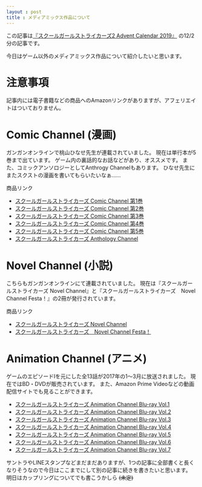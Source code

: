 ```yaml
---
layout : post
title : メディアミックス作品について
---
```


この記事は[『スクールガールストライカーズ2 Advent Calendar 2019』](https://adventar.org/calendars/4503) の12/2分の記事です。

今日はゲーム以外のメディアミックス作品について紹介したいと思います。

# 注意事項
 記事内には電子書籍などの商品へのAmazonリンクがありますが、アフェリエイトはついておりません。

# Comic Channel (漫画)
 ガンガンオンラインで桃山ひなせ先生が連載されていました。
 現在は単行本が5巻まで出ています。
 ゲーム内の裏話的なお話などがあり、オススメです。
 また、コミックアンソロジーとしてAnthrogy Channelもあります。
 ひなせ先生にまたスクストの漫画を書いてもらいたいなぁ……

 商品リンク

 * [スクールガールストライカーズ Comic Channel 第1巻](https://www.amazon.co.jp/%E3%82%B9%E3%82%AF%E3%83%BC%E3%83%AB%E3%82%AC%E3%83%BC%E3%83%AB%E3%82%B9%E3%83%88%E3%83%A9%E3%82%A4%E3%82%AB%E3%83%BC%E3%82%BA-Comic-Channel-1%E5%B7%BB-%E3%83%87%E3%82%B8%E3%82%BF%E3%83%AB%E7%89%88%E3%82%AC%E3%83%B3%E3%82%AC%E3%83%B3%E3%82%B3%E3%83%9F%E3%83%83%E3%82%AF%E3%82%B9ONLINE-ebook/dp/B00UJOT814/ref=sr_1_3?__mk_ja_JP=%E3%82%AB%E3%82%BF%E3%82%AB%E3%83%8A&keywords=%E3%82%B9%E3%82%AF%E3%83%BC%E3%83%AB%E3%82%AC%E3%83%BC%E3%83%AB%E3%82%B9%E3%83%88%E3%83%A9%E3%82%A4%E3%82%AB%E3%83%BC%E3%82%BA&qid=1575201340&s=digital-text&sr=1-3)
* [スクールガールストライカーズ Comic Channel 第2巻](https://www.amazon.co.jp/%E3%82%B9%E3%82%AF%E3%83%BC%E3%83%AB%E3%82%AC%E3%83%BC%E3%83%AB%E3%82%B9%E3%83%88%E3%83%A9%E3%82%A4%E3%82%AB%E3%83%BC%E3%82%BA-Comic-Channel-2%E5%B7%BB-%E3%83%87%E3%82%B8%E3%82%BF%E3%83%AB%E7%89%88%E3%82%AC%E3%83%B3%E3%82%AC%E3%83%B3%E3%82%B3%E3%83%9F%E3%83%83%E3%82%AF%E3%82%B9ONLINE-ebook/dp/B015CSUEB4/ref=sr_1_4?__mk_ja_JP=%E3%82%AB%E3%82%BF%E3%82%AB%E3%83%8A&keywords=%E3%82%B9%E3%82%AF%E3%83%BC%E3%83%AB%E3%82%AC%E3%83%BC%E3%83%AB%E3%82%B9%E3%83%88%E3%83%A9%E3%82%A4%E3%82%AB%E3%83%BC%E3%82%BA&qid=1575201340&s=digital-text&sr=1-4)
* [スクールガールストライカーズ Comic Channel 第3巻](https://www.amazon.co.jp/%E3%82%B9%E3%82%AF%E3%83%BC%E3%83%AB%E3%82%AC%E3%83%BC%E3%83%AB%E3%82%B9%E3%83%88%E3%83%A9%E3%82%A4%E3%82%AB%E3%83%BC%E3%82%BA-Comic-Channel-3%E5%B7%BB-%E3%83%87%E3%82%B8%E3%82%BF%E3%83%AB%E7%89%88%E3%82%AC%E3%83%B3%E3%82%AC%E3%83%B3%E3%82%B3%E3%83%9F%E3%83%83%E3%82%AF%E3%82%B9ONLINE-ebook/dp/B01CGFCPH2/ref=sr_1_2?__mk_ja_JP=%E3%82%AB%E3%82%BF%E3%82%AB%E3%83%8A&keywords=%E3%82%B9%E3%82%AF%E3%83%BC%E3%83%AB%E3%82%AC%E3%83%BC%E3%83%AB%E3%82%B9%E3%83%88%E3%83%A9%E3%82%A4%E3%82%AB%E3%83%BC%E3%82%BA&qid=1575201340&s=digital-text&sr=1-2)
* [スクールガールストライカーズ Comic Channel 第4巻](https://www.amazon.co.jp/%E3%82%B9%E3%82%AF%E3%83%BC%E3%83%AB%E3%82%AC%E3%83%BC%E3%83%AB%E3%82%B9%E3%83%88%E3%83%A9%E3%82%A4%E3%82%AB%E3%83%BC%E3%82%BA-Comic-Channel-4%E5%B7%BB-%E3%83%87%E3%82%B8%E3%82%BF%E3%83%AB%E7%89%88%E3%82%AC%E3%83%B3%E3%82%AC%E3%83%B3%E3%82%B3%E3%83%9F%E3%83%83%E3%82%AF%E3%82%B9ONLINE-ebook/dp/B01NBEE7US/ref=sr_1_5?__mk_ja_JP=%E3%82%AB%E3%82%BF%E3%82%AB%E3%83%8A&keywords=%E3%82%B9%E3%82%AF%E3%83%BC%E3%83%AB%E3%82%AC%E3%83%BC%E3%83%AB%E3%82%B9%E3%83%88%E3%83%A9%E3%82%A4%E3%82%AB%E3%83%BC%E3%82%BA&qid=1575201340&s=digital-text&sr=1-5)
* [スクールガールストライカーズ Comic Channel 第5巻](https://www.amazon.co.jp/%E3%82%B9%E3%82%AF%E3%83%BC%E3%83%AB%E3%82%AC%E3%83%BC%E3%83%AB%E3%82%B9%E3%83%88%E3%83%A9%E3%82%A4%E3%82%AB%E3%83%BC%E3%82%BA-Comic-Channel-5%E5%B7%BB-%E3%83%87%E3%82%B8%E3%82%BF%E3%83%AB%E7%89%88%E3%82%AC%E3%83%B3%E3%82%AC%E3%83%B3%E3%82%B3%E3%83%9F%E3%83%83%E3%82%AF%E3%82%B9ONLINE-ebook/dp/B01MY2L693/ref=sr_1_1?__mk_ja_JP=%E3%82%AB%E3%82%BF%E3%82%AB%E3%83%8A&keywords=%E3%82%B9%E3%82%AF%E3%83%BC%E3%83%AB%E3%82%AC%E3%83%BC%E3%83%AB%E3%82%B9%E3%83%88%E3%83%A9%E3%82%A4%E3%82%AB%E3%83%BC%E3%82%BA&qid=1575201340&s=digital-text&sr=1-1)
* [スクールガールストライカーズ Anthology Channel](https://www.amazon.co.jp/%E3%82%B9%E3%82%AF%E3%83%BC%E3%83%AB%E3%82%AC%E3%83%BC%E3%83%AB%E3%82%B9%E3%83%88%E3%83%A9%E3%82%A4%E3%82%AB%E3%83%BC%E3%82%BA-Anthology-Channel-%E3%83%87%E3%82%B8%E3%82%BF%E3%83%AB%E7%89%88%E3%83%A4%E3%83%B3%E3%82%B0%E3%82%AC%E3%83%B3%E3%82%AC%E3%83%B3%E3%82%B3%E3%83%9F%E3%83%83%E3%82%AF%E3%82%B9-%E3%81%A1%E3%82%87%E3%81%BC%E3%82%89%E3%81%86%E3%81%AB%E3%82%87%E3%81%BD%E3%81%BF%E3%80%81%E9%AC%BC%E5%85%AB%E9%A0%AD%E3%81%8B%E3%81%8B%E3%81%97%E3%80%81%E5%A4%A7%E5%B3%B6%E6%B0%B8%E9%81%A0%E3%80%81%E6%A1%83%E5%B1%B1%E3%81%B2%E3%81%AA%E3%81%9B%E3%81%BB%E3%81%8B-ebook/dp/B015EC45UY/ref=sr_1_6?__mk_ja_JP=%E3%82%AB%E3%82%BF%E3%82%AB%E3%83%8A&keywords=%E3%82%B9%E3%82%AF%E3%83%BC%E3%83%AB%E3%82%AC%E3%83%BC%E3%83%AB%E3%82%B9%E3%83%88%E3%83%A9%E3%82%A4%E3%82%AB%E3%83%BC%E3%82%BA&qid=1575201340&s=digital-text&sr=1-6)

# Novel Channel (小説)
 こちらもガンガンオンラインにて連載されていました。
 現在は『スクールガールストライカーズ Novel Channel』と『スクールガールストライカーズ　Novel Channel Festa！』の2冊が発行されています。

 商品リンク

 * [スクールガールストライカーズ Novel Channel](https://www.amazon.co.jp/%E3%82%B9%E3%82%AF%E3%83%BC%E3%83%AB%E3%82%AC%E3%83%BC%E3%83%AB%E3%82%B9%E3%83%88%E3%83%A9%E3%82%A4%E3%82%AB%E3%83%BC%E3%82%BA-Novel-Channel-%E3%82%B9%E3%82%AF%E3%83%BC%E3%83%AB%E3%82%AC%E3%83%BC%E3%83%AB%E3%82%B9%E3%83%88%E3%83%A9%E3%82%A4%E3%82%AB%E3%83%BC%E3%82%BA-Novel-GA%E6%96%87%E5%BA%AB-ebook/dp/B00UMK6PRK/ref=sr_1_20?__mk_ja_JP=%E3%82%AB%E3%82%BF%E3%82%AB%E3%83%8A&keywords=%E3%82%B9%E3%82%AF%E3%83%BC%E3%83%AB%E3%82%AC%E3%83%BC%E3%83%AB%E3%82%B9%E3%83%88%E3%83%A9%E3%82%A4%E3%82%AB%E3%83%BC%E3%82%BA&qid=1575201648&sr=8-20)
 * [スクールガールストライカーズ　Novel Channel Festa！](https://www.amazon.co.jp/%E3%82%B9%E3%82%AF%E3%83%BC%E3%83%AB%E3%82%AC%E3%83%BC%E3%83%AB%E3%82%B9%E3%83%88%E3%83%A9%E3%82%A4%E3%82%AB%E3%83%BC%E3%82%BA-Novel-Channel-Festa%EF%BC%81-GA%E6%96%87%E5%BA%AB-%E5%A4%A9%E4%B9%83-ebook/dp/B01CJ861WG/ref=sr_1_14?__mk_ja_JP=%E3%82%AB%E3%82%BF%E3%82%AB%E3%83%8A&keywords=%E3%82%B9%E3%82%AF%E3%83%BC%E3%83%AB%E3%82%AC%E3%83%BC%E3%83%AB%E3%82%B9%E3%83%88%E3%83%A9%E3%82%A4%E3%82%AB%E3%83%BC%E3%82%BA&qid=1575201648&sr=8-14)

# Animation Channel (アニメ)
 ゲームのエピソードIを元にした全13話が2017年の1～3月に放送されました。
 現在ではBD・DVDが販売されています。
 また、Amazon Prime Videoなどの動画配信サイトでも見ることができます。
 * [スクールガールストライカーズ Animation Channel Blu-ray Vol.1](https://www.amazon.co.jp/%E3%82%B9%E3%82%AF%E3%83%BC%E3%83%AB%E3%82%AC%E3%83%BC%E3%83%AB%E3%82%B9%E3%83%88%E3%83%A9%E3%82%A4%E3%82%AB%E3%83%BC%E3%82%BA-Animation-Channel-vol-1-Blu-ray/dp/B01N9TOU2Z/ref=sr_1_3?__mk_ja_JP=%E3%82%AB%E3%82%BF%E3%82%AB%E3%83%8A&keywords=%E3%82%B9%E3%82%AF%E3%83%BC%E3%83%AB%E3%82%AC%E3%83%BC%E3%83%AB%E3%82%B9%E3%83%88%E3%83%A9%E3%82%A4%E3%82%AB%E3%83%BC%E3%82%BA&qid=1575201854&rnid=2321267051&s=dvd&sr=1-3)
 * [スクールガールストライカーズ Animation Channel Blu-ray Vol.2](https://www.amazon.co.jp/%E3%82%B9%E3%82%AF%E3%83%BC%E3%83%AB%E3%82%AC%E3%83%BC%E3%83%AB%E3%82%B9%E3%83%88%E3%83%A9%E3%82%A4%E3%82%AB%E3%83%BC%E3%82%BA-Animation-Channel-vol-2-Blu-ray/dp/B01N12XJ6P/ref=sr_1_7?__mk_ja_JP=%E3%82%AB%E3%82%BF%E3%82%AB%E3%83%8A&keywords=%E3%82%B9%E3%82%AF%E3%83%BC%E3%83%AB%E3%82%AC%E3%83%BC%E3%83%AB%E3%82%B9%E3%83%88%E3%83%A9%E3%82%A4%E3%82%AB%E3%83%BC%E3%82%BA&qid=1575201854&rnid=2321267051&s=dvd&sr=1-7)
 * [スクールガールストライカーズ Animation Channel Blu-ray Vol.3](https://www.amazon.co.jp/%E3%82%B9%E3%82%AF%E3%83%BC%E3%83%AB%E3%82%AC%E3%83%BC%E3%83%AB%E3%82%B9%E3%83%88%E3%83%A9%E3%82%A4%E3%82%AB%E3%83%BC%E3%82%BA-Animation-Channel-vol-3-Blu-ray/dp/B01MR80Z5H/ref=sr_1_2?__mk_ja_JP=%E3%82%AB%E3%82%BF%E3%82%AB%E3%83%8A&keywords=%E3%82%B9%E3%82%AF%E3%83%BC%E3%83%AB%E3%82%AC%E3%83%BC%E3%83%AB%E3%82%B9%E3%83%88%E3%83%A9%E3%82%A4%E3%82%AB%E3%83%BC%E3%82%BA&qid=1575201854&rnid=2321267051&s=dvd&sr=1-2)
 * [スクールガールストライカーズ Animation Channel Blu-ray Vol.4](https://www.amazon.co.jp/%E3%82%B9%E3%82%AF%E3%83%BC%E3%83%AB%E3%82%AC%E3%83%BC%E3%83%AB%E3%82%B9%E3%83%88%E3%83%A9%E3%82%A4%E3%82%AB%E3%83%BC%E3%82%BA-Animation-Channel-vol-4-Blu-ray/dp/B01N35XDYW/ref=sr_1_6?__mk_ja_JP=%E3%82%AB%E3%82%BF%E3%82%AB%E3%83%8A&keywords=%E3%82%B9%E3%82%AF%E3%83%BC%E3%83%AB%E3%82%AC%E3%83%BC%E3%83%AB%E3%82%B9%E3%83%88%E3%83%A9%E3%82%A4%E3%82%AB%E3%83%BC%E3%82%BA&qid=1575201854&rnid=2321267051&s=dvd&sr=1-6)
 * [スクールガールストライカーズ Animation Channel Blu-ray Vol.5](https://www.amazon.co.jp/%E3%82%B9%E3%82%AF%E3%83%BC%E3%83%AB%E3%82%AC%E3%83%BC%E3%83%AB%E3%82%B9%E3%83%88%E3%83%A9%E3%82%A4%E3%82%AB%E3%83%BC%E3%82%BA-Animation-Channel-vol-5-Blu-ray/dp/B01N9TELUW/ref=sr_1_4?__mk_ja_JP=%E3%82%AB%E3%82%BF%E3%82%AB%E3%83%8A&keywords=%E3%82%B9%E3%82%AF%E3%83%BC%E3%83%AB%E3%82%AC%E3%83%BC%E3%83%AB%E3%82%B9%E3%83%88%E3%83%A9%E3%82%A4%E3%82%AB%E3%83%BC%E3%82%BA&qid=1575201854&rnid=2321267051&s=dvd&sr=1-4)
 * [スクールガールストライカーズ Animation Channel Blu-ray Vol.6](https://www.amazon.co.jp/%E3%82%B9%E3%82%AF%E3%83%BC%E3%83%AB%E3%82%AC%E3%83%BC%E3%83%AB%E3%82%B9%E3%83%88%E3%83%A9%E3%82%A4%E3%82%AB%E3%83%BC%E3%82%BA-Animation-Channel-vol-6-Blu-ray/dp/B01NAUWIFJ/ref=sr_1_1?__mk_ja_JP=%E3%82%AB%E3%82%BF%E3%82%AB%E3%83%8A&keywords=%E3%82%B9%E3%82%AF%E3%83%BC%E3%83%AB%E3%82%AC%E3%83%BC%E3%83%AB%E3%82%B9%E3%83%88%E3%83%A9%E3%82%A4%E3%82%AB%E3%83%BC%E3%82%BA&qid=1575201854&rnid=2321267051&s=dvd&sr=1-1)
 * [スクールガールストライカーズ Animation Channel Blu-ray Vol.7](https://www.amazon.co.jp/%E3%82%B9%E3%82%AF%E3%83%BC%E3%83%AB%E3%82%AC%E3%83%BC%E3%83%AB%E3%82%B9%E3%83%88%E3%83%A9%E3%82%A4%E3%82%AB%E3%83%BC%E3%82%BA-Animation-Channel-vol-7-Blu-ray/dp/B01N9TPOLF/ref=sr_1_5?__mk_ja_JP=%E3%82%AB%E3%82%BF%E3%82%AB%E3%83%8A&keywords=%E3%82%B9%E3%82%AF%E3%83%BC%E3%83%AB%E3%82%AC%E3%83%BC%E3%83%AB%E3%82%B9%E3%83%88%E3%83%A9%E3%82%A4%E3%82%AB%E3%83%BC%E3%82%BA&qid=1575201854&rnid=2321267051&s=dvd&sr=1-5)

サントラやLINEスタンプなどまだまだありますが、1つの記事に全部書くと長くなりそうなので今日はここまでにして別の記事に続きを書きたいと思います。
明日はカップリングについてでも書こうかしら ~~(未定)~~
